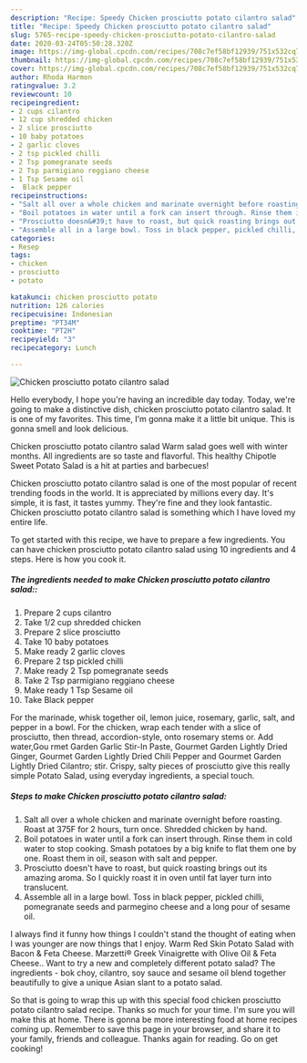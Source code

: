 ```yaml
---
description: "Recipe: Speedy Chicken prosciutto potato cilantro salad"
title: "Recipe: Speedy Chicken prosciutto potato cilantro salad"
slug: 5765-recipe-speedy-chicken-prosciutto-potato-cilantro-salad
date: 2020-03-24T05:50:28.320Z
image: https://img-global.cpcdn.com/recipes/708c7ef58bf12939/751x532cq70/chicken-prosciutto-potato-cilantro-salad-recipe-main-photo.jpg
thumbnail: https://img-global.cpcdn.com/recipes/708c7ef58bf12939/751x532cq70/chicken-prosciutto-potato-cilantro-salad-recipe-main-photo.jpg
cover: https://img-global.cpcdn.com/recipes/708c7ef58bf12939/751x532cq70/chicken-prosciutto-potato-cilantro-salad-recipe-main-photo.jpg
author: Rhoda Harmon
ratingvalue: 3.2
reviewcount: 10
recipeingredient:
- 2 cups cilantro
- 12 cup shredded chicken
- 2 slice prosciutto
- 10 baby potatoes
- 2 garlic cloves
- 2 tsp pickled chilli
- 2 Tsp pomegranate seeds
- 2 Tsp parmigiano reggiano cheese
- 1 Tsp Sesame oil
-  Black pepper
recipeinstructions:
- "Salt all over a whole chicken and marinate overnight before roasting. Roast at 375F for 2 hours, turn once. Shredded chicken by hand."
- "Boil potatoes in water until a fork can insert through. Rinse them in cold water to stop cooking. Smash potatoes by a big knife to flat them one by one. Roast them in oil, season with salt and pepper."
- "Prosciutto doesn&#39;t have to roast, but quick roasting brings out its amazing aroma. So I quickly roast it in oven until fat layer turn into translucent."
- "Assemble all in a large bowl. Toss in black pepper, pickled chilli, pomegranate seeds and parmegino cheese and a long pour of sesame oil."
categories:
- Resep
tags:
- chicken
- prosciutto
- potato

katakunci: chicken prosciutto potato
nutrition: 126 calories
recipecuisine: Indonesian
preptime: "PT34M"
cooktime: "PT2H"
recipeyield: "3"
recipecategory: Lunch

---
```



![Chicken prosciutto potato cilantro salad](https://img-global.cpcdn.com/recipes/708c7ef58bf12939/751x532cq70/chicken-prosciutto-potato-cilantro-salad-recipe-main-photo.jpg)

Hello everybody, I hope you're having an incredible day today. Today, we're going to make a distinctive dish, chicken prosciutto potato cilantro salad. It is one of my favorites. This time, I'm gonna make it a little bit unique. This is gonna smell and look delicious.

Chicken prosciutto potato cilantro salad Warm salad goes well with winter months. All ingredients are so taste and flavorful. This healthy Chipotle Sweet Potato Salad is a hit at parties and barbecues!

Chicken prosciutto potato cilantro salad is one of the most popular of recent trending foods in the world. It is appreciated by millions every day. It's simple, it is fast, it tastes yummy. They're fine and they look fantastic. Chicken prosciutto potato cilantro salad is something which I have loved my entire life.


To get started with this recipe, we have to prepare a few ingredients. You can have chicken prosciutto potato cilantro salad using 10 ingredients and 4 steps. Here is how you cook it.

##### The ingredients needed to make Chicken prosciutto potato cilantro salad::

1. Prepare 2 cups cilantro
1. Take 1/2 cup shredded chicken
1. Prepare 2 slice prosciutto
1. Take 10 baby potatoes
1. Make ready 2 garlic cloves
1. Prepare 2 tsp pickled chilli
1. Make ready 2 Tsp pomegranate seeds
1. Take 2 Tsp parmigiano reggiano cheese
1. Make ready 1 Tsp Sesame oil
1. Take  Black pepper


For the marinade, whisk together oil, lemon juice, rosemary, garlic, salt, and pepper in a bowl. For the chicken, wrap each tender with a slice of prosciutto, then thread, accordion-style, onto rosemary stems or. Add water,Gou rmet Garden Garlic Stir-In Paste, Gourmet Garden Lightly Dried Ginger, Gourmet Garden Lightly Dried Chili Pepper and Gourmet Garden Lightly Dried Cilantro; stir. Crispy, salty pieces of prosciutto give this really simple Potato Salad, using everyday ingredients, a special touch. 

##### Steps to make Chicken prosciutto potato cilantro salad:

1. Salt all over a whole chicken and marinate overnight before roasting. Roast at 375F for 2 hours, turn once. Shredded chicken by hand.
1. Boil potatoes in water until a fork can insert through. Rinse them in cold water to stop cooking. Smash potatoes by a big knife to flat them one by one. Roast them in oil, season with salt and pepper.
1. Prosciutto doesn&#39;t have to roast, but quick roasting brings out its amazing aroma. So I quickly roast it in oven until fat layer turn into translucent.
1. Assemble all in a large bowl. Toss in black pepper, pickled chilli, pomegranate seeds and parmegino cheese and a long pour of sesame oil.


I always find it funny how things I couldn&#39;t stand the thought of eating when I was younger are now things that I enjoy. Warm Red Skin Potato Salad with Bacon &amp; Feta Cheese. Marzetti® Greek Vinaigrette with Olive Oil &amp; Feta Cheese.. Want to try a new and completely different potato salad? The ingredients - bok choy, cilantro, soy sauce and sesame oil blend together beautifully to give a unique Asian slant to a potato salad. 

So that is going to wrap this up with this special food chicken prosciutto potato cilantro salad recipe. Thanks so much for your time. I'm sure you will make this at home. There is gonna be more interesting food at home recipes coming up. Remember to save this page in your browser, and share it to your family, friends and colleague. Thanks again for reading. Go on get cooking!
